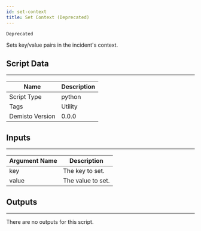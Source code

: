 ```yaml
---
id: set-context
title: Set Context (Deprecated)
---
```


`Deprecated`

Sets key/value pairs in the incident's context.

## Script Data
---

| **Name** | **Description** |
| --- | --- |
| Script Type | python |
| Tags | Utility |
| Demisto Version | 0.0.0 |

## Inputs
---

| **Argument Name** | **Description** |
| --- | --- |
| key | The key to set. |
| value | The value to set. |

## Outputs
---
There are no outputs for this script.
